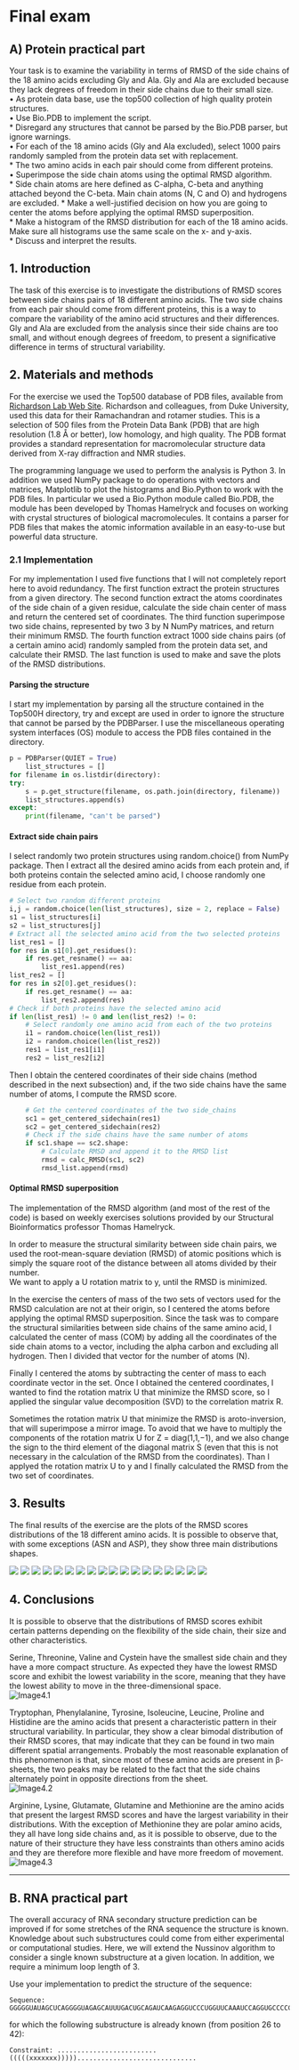 # Final exam

## A) Protein practical part

Your task is to examine the variability in terms of RMSD of the side chains of the 18 amino acids excluding Gly and Ala. Gly and Ala are excluded because they lack degrees of freedom in their side chains due to their small size.   
• As protein data base, use the top500 collection of high quality protein structures.  
• Use Bio.PDB to implement the script.  
    * Disregard any structures that cannot be parsed by the Bio.PDB parser, but ignore warnings.  
• For each of the 18 amino acids (Gly and Ala excluded), select 1000 pairs randomly sampled from the protein data set with replacement.  
    * The two amino acids in each pair should come from different proteins.   
• Superimpose the side chain atoms using the optimal RMSD algorithm.  
    * Side chain atoms are here defined as C-alpha, C-beta and anything attached beyond the C-beta. Main chain atoms (N, C and O) and hydrogens are excluded.
    * Make a well-justified decision on how you are going to center the atoms before applying the optimal RMSD superposition.  
        * Make a histogram of the RMSD distribution for each of the 18 amino acids. Make sure all histograms use the same scale on the x- and y-axis.  
    * Discuss and interpret the results.  

## 1. Introduction  
The task of this exercise is to investigate the distributions of RMSD scores between side chains pairs of 18 different amino acids. The two side chains from each pair should come from different proteins, this is a way to compare the variability of the amino acid structures and their differences. Gly and Ala are excluded from the analysis since their side chains are too small, and without enough degrees of freedom, to present a significative difference in terms of structural variability.  

## 2. Materials and methods  
For the exercise we used the Top500 database of PDB files, available from [Richardson Lab Web Site](http://kinemage.biochem.duke.edu/subindex.php#database). Richardson and colleagues, from Duke University, used this data for their Ramachandran and rotamer studies. This is a selection of 500 files from the Protein Data Bank (PDB) that are high resolution (1.8 Å or better), low homology, and high quality. The PDB format provides a standard representation for macromolecular structure data derived from X-ray diffraction and NMR studies. 

The programming language we used to perform the analysis is Python 3. In addition we used NumPy package to do operations with vectors and matrices, Matplotlib to plot the histograms and Bio.Python to work with the PDB files. In particular we used a Bio.Python module called Bio.PDB, the module has been developed by Thomas Hamelryck and focuses on working with crystal structures of biological macromolecules. It contains a parser for PDB files that makes the atomic information available in an easy-to-use but powerful data structure.

### 2.1 Implementation
For my implementation I used five functions that I will not completely report here to avoid redundancy. The first function extract the protein structures from a given directory. The second function extract the atoms coordinates of the side chain of a given residue, calculate the side chain center of mass and return the centered set of coordinates. The third function superimpose two side chains, represented by two 3 by N NumPy matrices, and return their minimum RMSD. The fourth function extract 1000 side chains pairs (of a certain amino acid) randomly sampled from the protein data set, and calculate their RMSD. The last function is used to make and save the plots of the RMSD distributions.

#### Parsing the structure
I start my implementation by parsing all the structure contained in the Top500H directory, try and except are used in order to ignore the structure that cannot be parsed by the PDBParser. I use the miscellaneous operating system interfaces (OS) module to access the PDB files contained in the directory.

```python
p = PDBParser(QUIET = True)
    list_structures = []
for filename in os.listdir(directory):
try:                                                            
    s = p.get_structure(filename, os.path.join(directory, filename))  
    list_structures.append(s)                                      
except:
    print(filename, "can't be parsed")
```

#### Extract side chain pairs
I select randomly two protein structures using random.choice() from NumPy package. Then I extract all the desired amino acids from each protein and, if both proteins contain the selected amino acid, I choose randomly one residue from each protein.

```python
# Select two random different proteins
i,j = random.choice(len(list_structures), size = 2, replace = False)   
s1 = list_structures[i]
s2 = list_structures[j]    
# Extract all the selected amino acid from the two selected proteins
list_res1 = []
for res in s1[0].get_residues(): 
    if res.get_resname() == aa:
        list_res1.append(res)
list_res2 = []
for res in s2[0].get_residues(): 
    if res.get_resname() == aa:
        list_res2.append(res)    
# Check if both proteins have the selected amino acid
if len(list_res1) != 0 and len(list_res2) != 0:
    # Select randomly one amino acid from each of the two proteins
    i1 = random.choice(len(list_res1))
    i2 = random.choice(len(list_res2))
    res1 = list_res1[i1]
    res2 = list_res2[i2]
```

Then I obtain the centered coordinates of their side chains (method described in the next subsection) and, if the two side chains have the same number of atoms, I compute the RMSD score.

```python
    # Get the centered coordinates of the two side_chains
    sc1 = get_centered_sidechain(res1)
    sc2 = get_centered_sidechain(res2)
    # Check if the side chains have the same number of atoms
    if sc1.shape == sc2.shape:
        # Calculate RMSD and append it to the RMSD list
        rmsd = calc_RMSD(sc1, sc2)
        rmsd_list.append(rmsd)
```
#### Optimal RMSD superposition
The implementation of the RMSD algorithm (and most of the rest of the code) is based on weekly exercises solutions provided by our Structural Bioinformatics professor Thomas Hamelryck. 

In order to measure the structural similarity between side chain pairs, we used the root-mean-square deviation (RMSD) of atomic positions which is simply the square root of the distance between all atoms divided by their number.  
We want to apply a U rotation matrix to y, until the RMSD is minimized.  

In the exercise the centers of mass of the two sets of vectors used for the RMSD calculation are not at their origin, so I centered the atoms before applying the optimal RMSD superposition. Since the task was to compare the structural similarities between side chains of the same amino acid, I calculated the center of mass (COM) by adding all the coordinates of the side chain atoms to a vector, including the alpha carbon and excluding all hydrogen. Then I divided that vector for the number of atoms (N).  

Finally I centered the atoms by subtracting the center of mass to each coordinate vector in the set. Once I obtained the centered coordinates, I wanted to find the rotation matrix U that minimize the RMSD score, so I applied the singular value decomposition (SVD) to the correlation matrix R.  

Sometimes the rotation matrix U that minimize the RMSD is aroto-inversion, that will superimpose a mirror image. To avoid that we have to multiply the components of the rotation matrix U for Z = diag(1,1,−1), and we also change the sign to the third element of the diagonal matrix S (even that this is not necessary in the calculation of the RMSD from the coordinates). Than I applyed the rotation matrix U to y and I finally calculated the RMSD from the two set of coordinates.  

## 3. Results
The final results of the exercise are the plots of the RMSD scores distributions of the 18 different amino acids. It is possible to observe that, with some exceptions (ASN and ASP), they show three main distributions shapes.

![](pictures/rmsd_hist_CYS.png)
![](pictures/rmsd_hist_SER.png)
![](pictures/rmsd_hist_THR.png)
![](pictures/rmsd_hist_VAL.png)
![](pictures/rmsd_hist_HIS.png)
![](pictures/rmsd_hist_ILE.png)
![](pictures/rmsd_hist_LEU.png)
![](pictures/rmsd_hist_PHE.png)
![](pictures/rmsd_hist_PRO.png)
![](pictures/rmsd_hist_TRP.png)
![](pictures/rmsd_hist_TYR.png)
![](pictures/rmsd_hist_ARG.png)
![](pictures/rmsd_hist_GLN.png)
![](pictures/rmsd_hist_GLU.png)
![](pictures/rmsd_hist_LYS.png)
![](pictures/rmsd_hist_MET.png)
![](pictures/rmsd_hist_ASN.png)
![](pictures/rmsd_hist_ASP.png)

## 4. Conclusions
It is possible to observe that the distributions of RMSD scores exhibit certain patterns depending on the flexibility of the side chain, their size and other characteristics.  

Serine, Threonine, Valine and Cystein have the smallest side chain and they have a more compact structure. As expected they have the lowest RMSD score and exhibit the lowest variability in the score, meaning that they have the lowest ability to move in the three-dimensional space.  
![Image4.1](pictures/small_aa.png)

Tryptophan, Phenylalanine, Tyrosine, Isoleucine, Leucine, Proline and Histidine are the amino acids that present a characteristic pattern in their structural variability. In particular, they show a clear bimodal distribution of their RMSD scores, that may indicate that they can be found in two main different spatial arrangements. Probably the most reasonable explanation of this phenomenon is that, since most of these amino acids are present in β-sheets, the two peaks may be related to the fact that the side chains alternately point in opposite directions from the sheet.  
![Image4.2](pictures/medium_aa5.png)

Arginine, Lysine, Glutamate, Glutamine and Methionine are the amino acids that present the largest RMSD scores and have the largest variability in their distributions. With the exception of Methionine they are polar amino acids, they all have long side chains and, as it is possible to observe, due to the nature of their structure they have less constraints than others amino acids and they are therefore more flexible and have more freedom of movement.  
![Image4.3](pictures/large_aa2.png)

------------------------------------------------------------------------------------------------------------------------------------------

## B. RNA practical part

The overall accuracy of RNA secondary structure prediction can be improved if for some stretches of the RNA sequence the structure is known. Knowledge about such substructures could come from either experimental or computational studies. Here, we will extend the Nussinov algorithm to consider a single known substructure at a given location. In addition, we require a minimum loop length of 3.

Use your implementation to predict the structure of the sequence:
```
Sequence: GGGGGUAUAGCUCAGGGGUAGAGCAUUUGACUGCAGAUCAAGAGGUCCCUGGUUCAAAUCCAGGUGCCCCCU
```
for which the following substructure is already known (from position 26 to 42):
```
Constraint: .........................(((((xxxxxxx)))))..............................
```